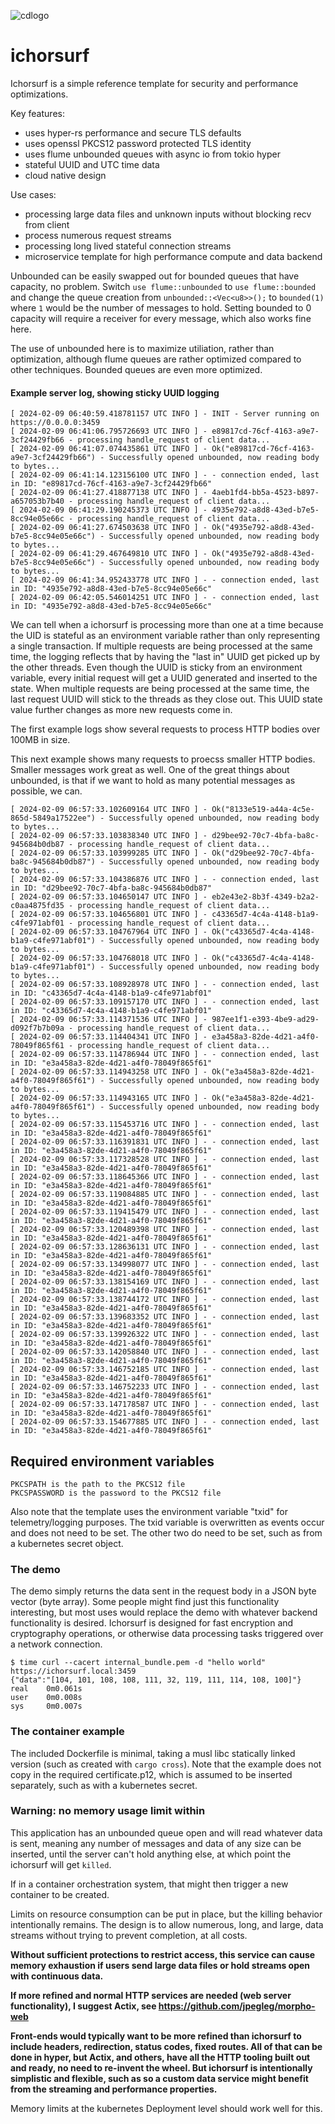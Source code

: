 ![cdlogo](https://carefuldata.com/images/cdlogo.png)

# ichorsurf

Ichorsurf is a simple reference template for security and performance optimizations.

Key features:

- uses hyper-rs performance and secure TLS defaults
- uses openssl PKCS12 password protected TLS identity
- uses flume unbounded queues with async io from tokio hyper
- stateful UUID and UTC time data
- cloud native design

Use cases:

- processing large data files and unknown inputs without blocking recv from client
- process numerous request streams
- processing long lived stateful connection streams
- microservice template for high performance compute and data backend

Unbounded can be easily swapped out for bounded queues that have capacity, no problem. Switch `use flume::unbounded` to `use flume::bounded` and change
the queue creation from `unbounded::<Vec<u8>>();` to `bounded(1)` where `1` would be the number of messages to hold. Setting bounded to 0 capacity will
require a receiver for every message, which also works fine here.

The use of unbounded here is to maximize utiliation, rather than optimization, although flume queues are rather optimized
compared to other techniques. Bounded queues are even more optimized.

#### Example server log, showing sticky UUID logging

```
[ 2024-02-09 06:40:59.418781157 UTC INFO ] - INIT - Server running on https://0.0.0.0:3459
[ 2024-02-09 06:41:06.795726693 UTC INFO ] - e89817cd-76cf-4163-a9e7-3cf24429fb66 - processing handle_request of client data...
[ 2024-02-09 06:41:07.074435861 UTC INFO ] - Ok("e89817cd-76cf-4163-a9e7-3cf24429fb66") - Successfully opened unbounded, now reading body to bytes...
[ 2024-02-09 06:41:14.123156100 UTC INFO ] - - connection ended, last in ID: "e89817cd-76cf-4163-a9e7-3cf24429fb66"
[ 2024-02-09 06:41:27.418877138 UTC INFO ] - 4aeb1fd4-bb5a-4523-b897-a657053b7b40 - processing handle_request of client data...
[ 2024-02-09 06:41:29.190245373 UTC INFO ] - 4935e792-a8d8-43ed-b7e5-8cc94e05e66c - processing handle_request of client data...
[ 2024-02-09 06:41:27.674503638 UTC INFO ] - Ok("4935e792-a8d8-43ed-b7e5-8cc94e05e66c") - Successfully opened unbounded, now reading body to bytes...
[ 2024-02-09 06:41:29.467649810 UTC INFO ] - Ok("4935e792-a8d8-43ed-b7e5-8cc94e05e66c") - Successfully opened unbounded, now reading body to bytes...
[ 2024-02-09 06:41:34.952433778 UTC INFO ] - - connection ended, last in ID: "4935e792-a8d8-43ed-b7e5-8cc94e05e66c"
[ 2024-02-09 06:42:05.546014251 UTC INFO ] - - connection ended, last in ID: "4935e792-a8d8-43ed-b7e5-8cc94e05e66c"

```

We can tell when a ichorsurf is processing more than one at a time because the UID is stateful as an environment variable rather than
only representing a single transaction. If multiple requests are being processed at the same time, the logging reflects that by having the
"last in" UUID get picked up by the other threads. Even though the UUID is sticky from an environment variable, every initial request will get a UUID generated
and inserted to the state. When multiple requests are being processed at the same time, the last request UUID will stick to the threads
as they close out. This UUID state value further changes as more new requests come in.

The first example logs show several requests to process HTTP bodies over 100MB in size.

This next example shows many requests to proecss smaller HTTP bodies. Smaller messages work great as well.
One of the great things about unbounded, is that if we want to hold as many potential messages as possible, we can.

```
[ 2024-02-09 06:57:33.102609164 UTC INFO ] - Ok("8133e519-a44a-4c5e-865d-5849a17522ee") - Successfully opened unbounded, now reading body to bytes...
[ 2024-02-09 06:57:33.103838340 UTC INFO ] - d29bee92-70c7-4bfa-ba8c-945684b0db87 - processing handle_request of client data...
[ 2024-02-09 06:57:33.103999285 UTC INFO ] - Ok("d29bee92-70c7-4bfa-ba8c-945684b0db87") - Successfully opened unbounded, now reading body to bytes...
[ 2024-02-09 06:57:33.104386876 UTC INFO ] - - connection ended, last in ID: "d29bee92-70c7-4bfa-ba8c-945684b0db87"
[ 2024-02-09 06:57:33.104650147 UTC INFO ] - eb2e43e2-8b3f-4349-b2a2-c0aa4875fd35 - processing handle_request of client data...
[ 2024-02-09 06:57:33.104656801 UTC INFO ] - c43365d7-4c4a-4148-b1a9-c4fe971abf01 - processing handle_request of client data...
[ 2024-02-09 06:57:33.104767964 UTC INFO ] - Ok("c43365d7-4c4a-4148-b1a9-c4fe971abf01") - Successfully opened unbounded, now reading body to bytes...
[ 2024-02-09 06:57:33.104768018 UTC INFO ] - Ok("c43365d7-4c4a-4148-b1a9-c4fe971abf01") - Successfully opened unbounded, now reading body to bytes...
[ 2024-02-09 06:57:33.108928978 UTC INFO ] - - connection ended, last in ID: "c43365d7-4c4a-4148-b1a9-c4fe971abf01"
[ 2024-02-09 06:57:33.109157170 UTC INFO ] - - connection ended, last in ID: "c43365d7-4c4a-4148-b1a9-c4fe971abf01"
[ 2024-02-09 06:57:33.114371536 UTC INFO ] - 987ee1f1-e393-4be9-ad29-d092f7b7b09a - processing handle_request of client data...
[ 2024-02-09 06:57:33.114404341 UTC INFO ] - e3a458a3-82de-4d21-a4f0-78049f865f61 - processing handle_request of client data...
[ 2024-02-09 06:57:33.114786944 UTC INFO ] - - connection ended, last in ID: "e3a458a3-82de-4d21-a4f0-78049f865f61"
[ 2024-02-09 06:57:33.114943258 UTC INFO ] - Ok("e3a458a3-82de-4d21-a4f0-78049f865f61") - Successfully opened unbounded, now reading body to bytes...
[ 2024-02-09 06:57:33.114943165 UTC INFO ] - Ok("e3a458a3-82de-4d21-a4f0-78049f865f61") - Successfully opened unbounded, now reading body to bytes...
[ 2024-02-09 06:57:33.115453716 UTC INFO ] - - connection ended, last in ID: "e3a458a3-82de-4d21-a4f0-78049f865f61"
[ 2024-02-09 06:57:33.116391831 UTC INFO ] - - connection ended, last in ID: "e3a458a3-82de-4d21-a4f0-78049f865f61"
[ 2024-02-09 06:57:33.117328528 UTC INFO ] - - connection ended, last in ID: "e3a458a3-82de-4d21-a4f0-78049f865f61"
[ 2024-02-09 06:57:33.118645366 UTC INFO ] - - connection ended, last in ID: "e3a458a3-82de-4d21-a4f0-78049f865f61"
[ 2024-02-09 06:57:33.119084885 UTC INFO ] - - connection ended, last in ID: "e3a458a3-82de-4d21-a4f0-78049f865f61"
[ 2024-02-09 06:57:33.119415479 UTC INFO ] - - connection ended, last in ID: "e3a458a3-82de-4d21-a4f0-78049f865f61"
[ 2024-02-09 06:57:33.120489398 UTC INFO ] - - connection ended, last in ID: "e3a458a3-82de-4d21-a4f0-78049f865f61"
[ 2024-02-09 06:57:33.128636131 UTC INFO ] - - connection ended, last in ID: "e3a458a3-82de-4d21-a4f0-78049f865f61"
[ 2024-02-09 06:57:33.134998077 UTC INFO ] - - connection ended, last in ID: "e3a458a3-82de-4d21-a4f0-78049f865f61"
[ 2024-02-09 06:57:33.138154169 UTC INFO ] - - connection ended, last in ID: "e3a458a3-82de-4d21-a4f0-78049f865f61"
[ 2024-02-09 06:57:33.138744172 UTC INFO ] - - connection ended, last in ID: "e3a458a3-82de-4d21-a4f0-78049f865f61"
[ 2024-02-09 06:57:33.139683352 UTC INFO ] - - connection ended, last in ID: "e3a458a3-82de-4d21-a4f0-78049f865f61"
[ 2024-02-09 06:57:33.139926322 UTC INFO ] - - connection ended, last in ID: "e3a458a3-82de-4d21-a4f0-78049f865f61"
[ 2024-02-09 06:57:33.142058840 UTC INFO ] - - connection ended, last in ID: "e3a458a3-82de-4d21-a4f0-78049f865f61"
[ 2024-02-09 06:57:33.146752185 UTC INFO ] - - connection ended, last in ID: "e3a458a3-82de-4d21-a4f0-78049f865f61"
[ 2024-02-09 06:57:33.146752233 UTC INFO ] - - connection ended, last in ID: "e3a458a3-82de-4d21-a4f0-78049f865f61"
[ 2024-02-09 06:57:33.147178587 UTC INFO ] - - connection ended, last in ID: "e3a458a3-82de-4d21-a4f0-78049f865f61"
[ 2024-02-09 06:57:33.154677885 UTC INFO ] - - connection ended, last in ID: "e3a458a3-82de-4d21-a4f0-78049f865f61"

```


## Required environment variables

```
PKCSPATH is the path to the PKCS12 file
PKCSPASSWORD is the password to the PKCS12 file
```
Also note that the template uses the environment variable "txid" for telemetry/logging purposes.
The txid variable is overwritten as events occur and does not need to be set. The other two
do need to be set, such as from a kubernetes secret object.

### The demo 

The demo simply returns the data sent in the request body 
in a JSON byte vector (byte array). Some people might
find just this functionality interesting, but most uses
would replace the demo with whatever backend functionality
is desired. Ichorsurf is designed for fast encryption
and cryptography operations, or otherwise data
processing tasks triggered over a network connection.

```
$ time curl --cacert internal_bundle.pem -d "hello world" https://ichorsurf.local:3459
{"data":"[104, 101, 108, 108, 111, 32, 119, 111, 114, 108, 100]"}
real    0m0.061s
user    0m0.008s
sys     0m0.007s
```

### The container example

The included Dockerfile is minimal, taking a musl libc statically linked version (such as created with `cargo cross`).
Note that the example does not copy in the required certificate.p12, which is assumed to be inserted separately,
such as with a kubernetes secret. 

### Warning: no memory usage limit within

This application has an unbounded queue open and will read whatever data is sent, meaning any number of messages and data of
any size can be inserted, until the server can't hold anything 
else, at which point the ichorsurf will get `killed`.

If in a container orchestration system, that might then
trigger a new container to be created.

Limits on resource consumption can be put in place, but
the killing behavior intentionally remains. The design is to allow numerous, long,
and large, data streams without trying to prevent completion, 
at all costs.

<b>Without sufficient protections to restrict access,
this service can cause memory exhaustion if users
send large data files or hold streams open with
continuous data.

If more refined and normal HTTP services are needed (web server functionality), I suggest Actix, see https://github.com/jpegleg/morpho-web

Front-ends would typically want to be more refined than ichorsurf to include headers, redirection, status codes, fixed routes.
All of that can be done in hyper, but Actix, and others, have all the HTTP tooling built out and ready, no need to re-invent the wheel.
But ichorsurf is intentionally simplistic and flexible, such as so a custom data service might benefit from the streaming and performance properties.
</b>

Memory limits at the kubernetes Deployment level should work well for this. 
